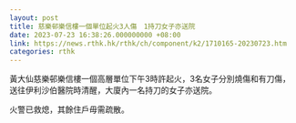 ```yaml
---
layout: post
title: 慈樂邨樂信樓一個單位起火3人傷　1持刀女子亦送院
date: 2023-07-23 16:38:26.000000000 +08:00
link: https://news.rthk.hk/rthk/ch/component/k2/1710165-20230723.htm
categories: rthk
---
```


黃大仙慈樂邨樂信樓一個高層單位下午3時許起火，3名女子分別燒傷和有刀傷，送往伊利沙伯醫院時清醒，大廈內一名持刀的女子亦送院。

火警已救熄，其餘住戶毋需疏散。
